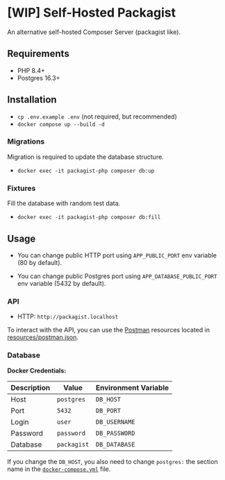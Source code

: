 # [WIP] Self-Hosted Packagist

An alternative self-hosted Composer Server (packagist like).

## Requirements

- PHP 8.4+
- Postgres 16.3+

## Installation

- `cp .env.example .env` (not required, but recommended)
- `docker compose up --build -d`

### Migrations

Migration is required to update the database structure.

- `docker exec -it packagist-php composer db:up`

### Fixtures

Fill the database with random test data.

- `docker exec -it packagist-php composer db:fill`

## Usage

- You can change public HTTP port using `APP_PUBLIC_PORT`
  env variable (80 by default).

- You can change public Postgres port using `APP_DATABASE_PUBLIC_PORT`
  env variable (5432 by default).

### API

- HTTP: `http://packagist.localhost`

To interact with the API, you can use the [Postman](https://www.postman.com/) 
resources located in [resources/postman.json](/resources/postman.json).

### Database

**Docker Credentials:**

| Description | Value       | Environment Variable |
|-------------|-------------|----------------------|
| Host        | `postgres`  | `DB_HOST`            |
| Port        | `5432`      | `DB_PORT`            |
| Login       | `user`      | `DB_USERNAME`        |
| Password    | `password`  | `DB_PASSWORD`        |
| Database    | `packagist` | `DB_DATABASE`        |

If you change the `DB_HOST`, you also need to change `postgres:` the section
name in the [`docker-compose.yml`](./docker-compose.yml) file.

